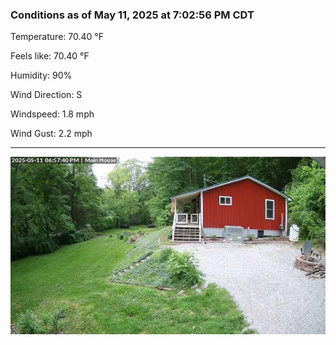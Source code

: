 ### Conditions as of May 11, 2025 at 7:02:56 PM CDT 

Temperature: 70.40 &deg;F

Feels like: 70.40 &deg;F

Humidity: 90%

Wind Direction: S

Windspeed: 1.8 mph

Wind Gust: 2.2 mph

---

<img src="./images/latest.jpeg"/>

